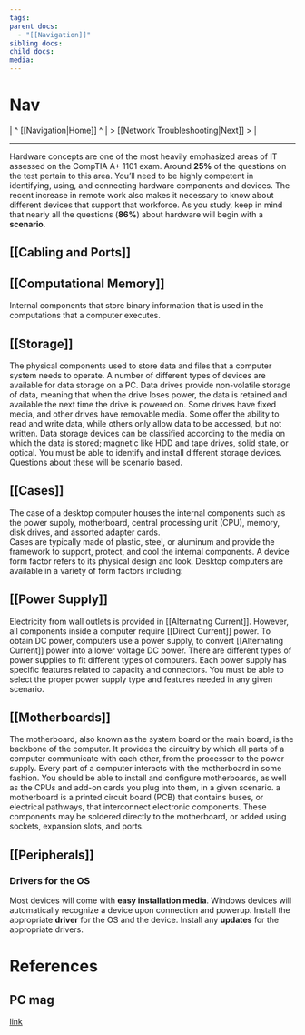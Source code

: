 ```yaml
---
tags: 
parent docs:
  - "[[Navigation]]"
sibling docs: 
child docs: 
media:
---
```

# Nav
| ^ [[Navigation|Home]] ^ | > [[Network Troubleshooting|Next]] > |

---

Hardware concepts are one of the most heavily emphasized areas of IT assessed on the CompTIA A+ 1101 exam. Around **25%** of the questions on the test pertain to this area. You’ll need to be highly competent in identifying, using, and connecting hardware components and devices. The recent increase in remote work also makes it necessary to know about different devices that support that workforce. As you study, keep in mind that nearly all the questions (**86%**) about hardware will begin with a **scenario**.

## [[Cabling and Ports]]

## [[Computational Memory]]
Internal components that store binary information that is used in the computations that a computer executes.
## [[Storage]]
The physical components used to store data and files that a computer system needs to operate. A number of different types of devices are available for data storage on a PC. Data drives provide non-volatile storage of data, meaning that when the drive loses power, the data is retained and available the next time the drive is powered on. Some drives have fixed media, and other drives have removable media. Some offer the ability to read and write data, while others only allow data to be accessed, but not written. Data storage devices can be classified according to the media on which the data is stored; magnetic like HDD and tape drives, solid state, or optical.
You must be able to identify and install different storage devices. Questions about these will be scenario based.

## [[Cases]]
The case of a desktop computer houses the internal components such as the power supply, motherboard, central processing unit (CPU), memory, disk drives, and assorted adapter cards.  
Cases are typically made of plastic, steel, or aluminum and provide the framework to support, protect, and cool the internal components. A device form factor refers to its physical design and look. Desktop computers are available in a variety of form factors including: 

## [[Power Supply]]
Electricity from wall outlets is provided in [[Alternating Current]]. However, all components inside a computer require [[Direct Current]] power. To obtain DC power, computers use a power supply, to convert [[Alternating Current]] power into a lower voltage DC power. There are different types of power supplies to fit different types of computers. Each power supply has specific features related to capacity and connectors. You must be able to select the proper power supply type and features needed in any given scenario.

## [[Motherboards]]
The motherboard, also known as the system board or the main board, is the backbone of the computer. It provides the circuitry by which all parts of a computer communicate with each other, from the processor to the power supply. Every part of a computer interacts with the motherboard in some fashion. You should be able to install and configure motherboards, as well as the CPUs and add-on cards you plug into them, in a given scenario.
a motherboard is a printed circuit board (PCB) that contains buses, or electrical pathways, that interconnect electronic components. These components may be soldered directly to the motherboard, or added using sockets, expansion slots, and ports.

## [[Peripherals]]

### Drivers for the OS
Most devices will come with **easy installation media**. Windows devices will automatically recognize a device upon connection and powerup. Install the appropriate **driver** for the OS and the device. Install any **updates** for the appropriate drivers.

# References


## PC mag
[link](https://www.pcmag.com/encyclopedia/term/mini-pci)